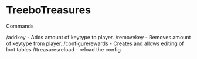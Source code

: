 # TreeboTreasures

Commands

/addkey <playername> <keytype> <amount> - Adds amount of keytype to player.
/removekey  <playername> <keytype> <amount> - Removes amount of keytype from player.
/configurerewards <loottable> - Creates and allows editing of loot tables
/ttreasuresreload - reload the config